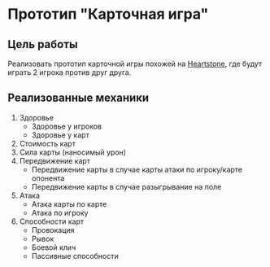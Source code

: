 # Прототип "Карточная игра"
## Цель работы
Реализовать прототип карточной игры похожей на [Heartstone](https://hearthstone.blizzard.com/ru-ru), где будут играть 2 игрока против друг друга.
## Реализованные механики
1. Здоровье
   - Здоровье у игроков
   - Здоровье у карт
2. Стоимость карт
3. Сила карты (наносимый урон)
4. Передвижение карт
   - Передвижение карты в случае карты атаки по игроку/карте опонента
   - Передвижение карты в случае разыгрывание на поле
5. Атака
   - Атака карты по карте
   - Атака по игроку
6. Способности карт
   - Провокация
   - Рывок
   - Боевой клич
   - Пассивные способности
   

